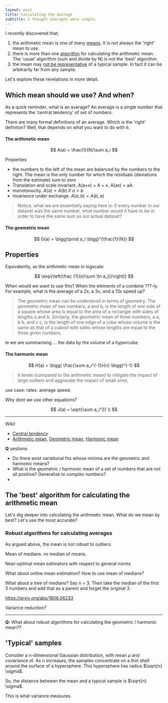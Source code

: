 ```yaml
---
layout: post
title: Calculating the average
subtitle: I thought averages were simple.
---
```


I recently discovered that;

1. the arithmetic mean is one of many [means](#which). It is not always the 'right' mean to use.
2. there is more than one [algorithm](#algol)
for calculating the arithmetic mean. The 'usual' algorithm (sum and divide by N) is not the 'best' algorithm.
3. the mean may [not be representative](#typical) of a typical sample. In fact it can be arbitrarily far from any sample.

<!-- start with a puzzle? -->
<!-- What is the mean-ing of life? -->

Let's explore these revelations in more detail.

## Which mean should we use? And when? <a name="which"></a>

As a quick reminder, what is an average? An average is a single number that represents the 'central tendency' of set of numbers.

There are many formal definitions of an average.
Which is the 'right' definiton? Well, that depends on what you want to do with it.

#### The arithmetic mean

$$
A(a) = \frac{1}{N}\sum a_i
$$

Properties
- the numbers to the left of the mean are balanced by the numbers to the right. The mean is the only number for which the residuals (deviations from the estimate) sum to zero
- Translation and scale invariant. A(a+x) = A + x. A(ax) = aA.
- monotonocity. $A(a) > A(b)$ if $a > b$
- invariance under exchange. $A(a,b) = A(b,a)$

> Notice, what we are essentially saying here is: if every number in our dataset was the same number, what number would it have to be in order to have the same sum as our actual dataset?

#### The geometric mean

$$
G(a) = \bigg(\prod a_i \bigg)^{\frac{1}{N}}
$$

Properties
- 


Equivalently, as the arithmetic mean in logscale:

$$
\exp{\left(\frac {1}{n}\sum \ln a_{i}\right)}
$$

When would we want to use this? When the elements of a combine ???-ly.
For example, what is the average of a 2x, a 3x, and a 13x speed up?

> The geometric mean can be understood in terms of geometry. The geometric mean of two numbers, a and b, is the length of one side of a square whose area is equal to the area of a rectangle with sides of lengths a and b. Similarly, the geometric mean of three numbers, a a, b b, and c c, is the length of one edge of a cube whose volume is the same as that of a cuboid with sides whose lengths are equal to the three given numbers. 

Ie we are summarising ... the data by the volume of a hypercube.

#### The harmonic mean

$$
H(a) = \bigg( \frac{\sum a_i^{-1}}{n} \bigg)^{-1}
$$

> it tends (compared to the arithmetic mean) to mitigate the impact of large outliers and aggravate the impact of small ones.

use case: rates. average speed.

Why dont we use other equations?

$$
J(a) = \sqrt{\sum a_i^2} \\
$$

***

Wiki! 
- [Central tendency](https://en.wikipedia.org/wiki/Central_tendency)
- [Arithmetic mean](https://en.wikipedia.org/wiki/Arithmetic_mean), [Geometric mean](https://en.wikipedia.org/wiki/Geometric_mean), [Harmonic mean](https://en.wikipedia.org/wiki/Harmonic_mean)

__Q__ uestions
- Do there exist variational fns whose minima are the geometric and harmonic means?
- What is the geometric / harmonic mean of a set of numbers that are not all positive? Generalise to complex numbers?
- 


## The 'best' algorithm for calculating the arithmetic mean <a name="algol"></a>

Let's dig deeper into calculating the arithmetic mean. What do we mean by best?
Let's use the most accurate?
<!-- / robust?  what about efficient? -->

### Robust algorithms for calculating averages

As argued above, the mean is not robust to outliers.

Mean of medians. vs median of means.

Near-optimal mean estimators with respect to general norms

What about online mean estimation? How to use mean of medians?

What about a tree of medians? Say n = 3. Then take the median of the first 3 numbers and add that as a parent and forget the original 3.  

https://arxiv.org/abs/1806.06233

Variance reduction?


***

__Q:__ What about robust algorithms for calculating the geometric / harmonic mean??


<!-- max likelihood / max a posteriori take the max of a distribution. ie the mode? -->



## 'Typical' samples<a name="typical"></a>

Consider a n-dimensional Gaussian distribution, with mean $\mu$ and covariance $\sigma I$. As n increases, the samples concentrate on a thin shell around the surface of a hypersphere. This hypersphere has radius $\sqrt{n} \sigma$.

So, the distance between the mean and a typical sample is $\sqrt{n} \sigma$. 

This is what variance measures.